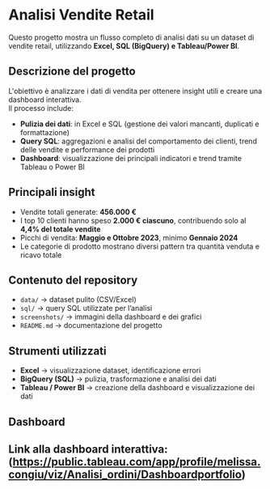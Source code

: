 # Analisi Vendite Retail

Questo progetto mostra un flusso completo di analisi dati su un dataset di vendite retail, utilizzando **Excel, SQL (BigQuery) e Tableau/Power BI**.

## Descrizione del progetto
L'obiettivo è analizzare i dati di vendita per ottenere insight utili e creare una dashboard interattiva.  
Il processo include:
- **Pulizia dei dati**: in Excel e SQL (gestione dei valori mancanti, duplicati e formattazione)
- **Query SQL**: aggregazioni e analisi del comportamento dei clienti, trend delle vendite e performance dei prodotti
- **Dashboard**: visualizzazione dei principali indicatori e trend tramite Tableau o Power BI

## Principali insight
- Vendite totali generate: **456.000 €**
- I top 10 clienti hanno speso **2.000 € ciascuno**, contribuendo solo al **4,4% del totale vendite**
- Picchi di vendita: **Maggio e Ottobre 2023**, minimo **Gennaio 2024**
- Le categorie di prodotto mostrano diversi pattern tra quantità venduta e ricavo totale

## Contenuto del repository
- `data/` → dataset pulito (CSV/Excel)  
- `sql/` → query SQL utilizzate per l’analisi  
- `screenshots/` → immagini della dashboard e dei grafici  
- `README.md` → documentazione del progetto

## Strumenti utilizzati
- **Excel** → visualizzazione dataset, identificazione errori 
- **BigQuery (SQL)** → pulizia, trasformazione e analisi dei dati  
- **Tableau / Power BI** → creazione della dashboard e visualizzazione dei dati

## Dashboard
Link alla dashboard interattiva: (https://public.tableau.com/app/profile/melissa.congiu/viz/Analisi_ordini/Dashboardportfolio)
---
